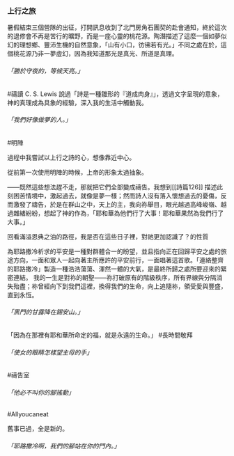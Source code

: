### 上行之旅

暑假結束三個營隊的出征，打開訊息收到了北門房角石團契的赴會通知，終於這次的退修會不再是苦行的曠野，而是一座心靈的桃花源。陶潛描述了這麼一個如夢似幻的理想鄉、豐沛生機的自然意象，「山有小口，彷彿若有光。」不同之處在於，這個桃花源乃非一夢虛幻，因為我知道那光是真光、所道是真理。

###### 「勝於守夜的，等候天亮。」
#禱讀 
C. S. Lewis 說過「詩是一種雛形的『道成肉身』」，透過文字呈現的意象，神的真理成為具象的經驗，深入我的生活中觸動我。

###### 「我們好像做夢的人。」
#明陣

過程中我嘗試以上行之詩的心，想像靠近中心。

從前第一次使用明陣的時候，上帝的形象太過抽象。

——既然這些想法趕不走，那就把它們全部變成禱告。我想到[[詩篇126]] 描述此刻困苦情境中，激起過去，就像是夢一樣；然而詩人沒有落入懷想過去的憂傷，反而激發了禱告，於是在群山之中，天上的主，我向祢舉目，眼光越過高峰峻嶺、越過雜緒紛紛，想起了神的作為，「耶和華為他們行了大事！耶和華果然為我們行了大事。」

回看滿溢恩典之油的路徑，我是否在這些日子裡，對祂更加認識了？的性質

為耶路撒冷祈求的平安是一種對群體合一的盼望，並且指向正在回歸平安之處的旅途方向，一面和眾人一起向著主所應許的平安前行，一面唱著這首歌。「連絡整齊的耶路撒冷」製造一種浩浩蕩蕩、渾然一體的大氣，是最終所歸之處所要迎來的緊密連結。 我的一生是對祢的朝聖——祢打破原有的階級秩序，所有界線與分隔消失殆盡；祢曾經向下到我們這裡，換得我們的生命，向上追隨祢，領受愛與豐盛，直到永恆。


###### 「黑門的甘露降在錫安山。」

「因為在那裡有耶和華所命定的福，就是永遠的生命。」
#長時間敬拜

###### 「使女的眼睛怎樣望主母的手」
#禱告室



###### 「他必不叫你的腳搖動」
#Allyoucaneat


舊事已過，全是新的。

###### 「耶路撒冷啊，我們的腳站在你的門內。」

